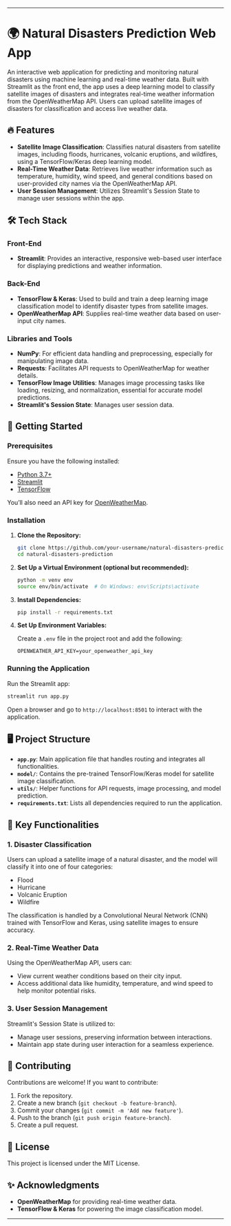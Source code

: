 

---

# 🌍 Natural Disasters Prediction Web App

An interactive web application for predicting and monitoring natural disasters using machine learning and real-time weather data. Built with Streamlit as the front end, the app uses a deep learning model to classify satellite images of disasters and integrates real-time weather information from the OpenWeatherMap API. Users can upload satellite images of disasters for classification and access live weather data.

## 🔥 Features

- **Satellite Image Classification**: Classifies natural disasters from satellite images, including floods, hurricanes, volcanic eruptions, and wildfires, using a TensorFlow/Keras deep learning model.
- **Real-Time Weather Data**: Retrieves live weather information such as temperature, humidity, wind speed, and general conditions based on user-provided city names via the OpenWeatherMap API.
- **User Session Management**: Utilizes Streamlit's Session State to manage user sessions within the app.

## 🛠️ Tech Stack

### Front-End

- **Streamlit**: Provides an interactive, responsive web-based user interface for displaying predictions and weather information.

### Back-End

- **TensorFlow & Keras**: Used to build and train a deep learning image classification model to identify disaster types from satellite images.
- **OpenWeatherMap API**: Supplies real-time weather data based on user-input city names.

### Libraries and Tools

- **NumPy**: For efficient data handling and preprocessing, especially for manipulating image data.
- **Requests**: Facilitates API requests to OpenWeatherMap for weather details.
- **TensorFlow Image Utilities**: Manages image processing tasks like loading, resizing, and normalization, essential for accurate model predictions.
- **Streamlit's Session State**: Manages user session data.

## 🚀 Getting Started

### Prerequisites

Ensure you have the following installed:

- [Python 3.7+](https://www.python.org/downloads/)
- [Streamlit](https://streamlit.io/)
- [TensorFlow](https://www.tensorflow.org/)

You’ll also need an API key for [OpenWeatherMap](https://openweathermap.org/).

### Installation

1. **Clone the Repository:**

   ```bash
   git clone https://github.com/your-username/natural-disasters-prediction.git
   cd natural-disasters-prediction
   ```

2. **Set Up a Virtual Environment (optional but recommended):**

   ```bash
   python -m venv env
   source env/bin/activate  # On Windows: env\Scripts\activate
   ```

3. **Install Dependencies:**

   ```bash
   pip install -r requirements.txt
   ```

4. **Set Up Environment Variables:**

   Create a `.env` file in the project root and add the following:

   ```plaintext
   OPENWEATHER_API_KEY=your_openweather_api_key
   ```

### Running the Application

Run the Streamlit app:

```bash
streamlit run app.py
```

Open a browser and go to `http://localhost:8501` to interact with the application.

## 🖥️ Project Structure

- **`app.py`**: Main application file that handles routing and integrates all functionalities.
- **`model/`**: Contains the pre-trained TensorFlow/Keras model for satellite image classification.
- **`utils/`**: Helper functions for API requests, image processing, and model prediction.
- **`requirements.txt`**: Lists all dependencies required to run the application.

## 📄 Key Functionalities

### 1. Disaster Classification

Users can upload a satellite image of a natural disaster, and the model will classify it into one of four categories:
   - Flood
   - Hurricane
   - Volcanic Eruption
   - Wildfire

   The classification is handled by a Convolutional Neural Network (CNN) trained with TensorFlow and Keras, using satellite images to ensure accuracy.

### 2. Real-Time Weather Data

Using the OpenWeatherMap API, users can:
   - View current weather conditions based on their city input.
   - Access additional data like humidity, temperature, and wind speed to help monitor potential risks.

### 3. User Session Management

Streamlit's Session State is utilized to:
   - Manage user sessions, preserving information between interactions.
   - Maintain app state during user interaction for a seamless experience.

## 🤝 Contributing

Contributions are welcome! If you want to contribute:

1. Fork the repository.
2. Create a new branch (`git checkout -b feature-branch`).
3. Commit your changes (`git commit -m 'Add new feature'`).
4. Push to the branch (`git push origin feature-branch`).
5. Create a pull request.

## 📜 License

This project is licensed under the MIT License. 

## ✨ Acknowledgments

- **OpenWeatherMap** for providing real-time weather data.
- **TensorFlow & Keras** for powering the image classification model.

---
